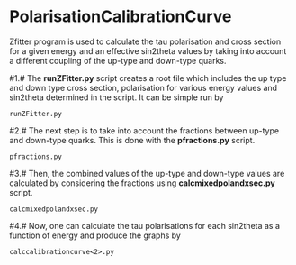 # PolarisationCalibrationCurve

Zfitter program is used to calculate the tau polarisation and cross section for a given energy and an effective sin2theta values 
by taking into account a different coupling of the up-type and down-type quarks.

#1.# The **runZFitter.py** script creates a root file which includes the up type and down type cross section, polarisation for various energy 
values and sin2theta determined in the script. It can be simple run by
```
runZFitter.py
```

#2.# The next step is to take into account the fractions between up-type and down-type quarks. This is done with the **pfractions.py** script.
```
pfractions.py
```

#3.# Then, the combined values of the up-type and down-type values are calculated by considering the fractions using **calcmixedpolandxsec.py**
script.
```
calcmixedpolandxsec.py
```

#4.# Now, one can calculate the tau polarisations for each sin2theta as a function of energy and produce the graphs by
```
calccalibrationcurve<2>.py
```
